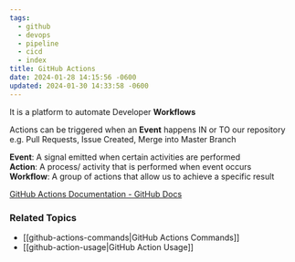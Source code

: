 ```yaml
---
tags:
  - github
  - devops
  - pipeline
  - cicd
  - index
title: GitHub Actions
date: 2024-01-28 14:15:56 -0600
updated: 2024-01-30 14:33:58 -0600
---
```


It is a platform to automate Developer **Workflows**  

Actions can be triggered when an **Event** happens IN or TO our repository  
e.g. Pull Requests, Issue Created, Merge into Master Branch

**Event**: A signal emitted when certain activities are performed  
**Action**: A process/ activity that is performed when event occurs  
**Workflow**: A group of actions that allow us to achieve a specific result  

[GitHub Actions Documentation - GitHub Docs](https://docs.github.com/en/actions)

### Related Topics

* [[github-actions-commands|GitHub Actions Commands]]
* [[github-action-usage|GitHub Action Usage]]
